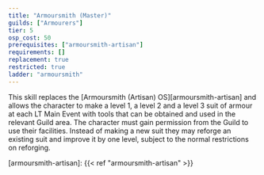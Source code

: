 ```yaml
---
title: "Armoursmith (Master)"
guilds: ["Armourers"]
tier: 5
osp_cost: 50
prerequisites: ["armoursmith-artisan"]
requirements: []
replacement: true
restricted: true
ladder: "armoursmith"
---
```

This skill replaces the [Armoursmith (Artisan) OS][armoursmith-artisan] and allows the character to make a level 1, a level 2 and a level 3 suit of armour at each LT Main Event with tools that can be obtained and used in the relevant Guild area. The character must gain permission from the Guild to use their facilities. Instead of making a new suit they may reforge an existing suit and improve it by one level, subject to the normal restrictions on reforging.

[armoursmith-artisan]: {{< ref "armoursmith-artisan" >}}